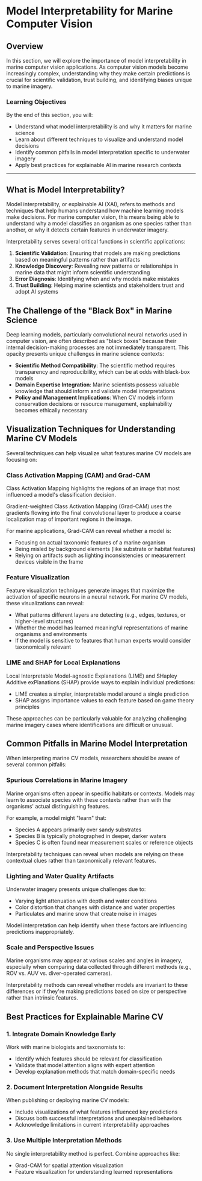 # Model Interpretability for Marine Computer Vision

## Overview

In this section, we will explore the importance of model interpretability in marine computer vision applications. As computer vision models become increasingly complex, understanding why they make certain predictions is crucial for scientific validation, trust building, and identifying biases unique to marine imagery.

### Learning Objectives

By the end of this section, you will:
- Understand what model interpretability is and why it matters for marine science
- Learn about different techniques to visualize and understand model decisions
- Identify common pitfalls in model interpretation specific to underwater imagery
- Apply best practices for explainable AI in marine research contexts

---

## What is Model Interpretability?

Model interpretability, or explainable AI (XAI), refers to methods and techniques that help humans understand how machine learning models make decisions. For marine computer vision, this means being able to understand why a model classifies an organism as one species rather than another, or why it detects certain features in underwater imagery.

Interpretability serves several critical functions in scientific applications:

1. **Scientific Validation**: Ensuring that models are making predictions based on meaningful patterns rather than artifacts
2. **Knowledge Discovery**: Revealing new patterns or relationships in marine data that might inform scientific understanding
3. **Error Diagnosis**: Identifying when and why models make mistakes
4. **Trust Building**: Helping marine scientists and stakeholders trust and adopt AI systems

## The Challenge of the "Black Box" in Marine Science

Deep learning models, particularly convolutional neural networks used in computer vision, are often described as "black boxes" because their internal decision-making processes are not immediately transparent. This opacity presents unique challenges in marine science contexts:

- **Scientific Method Compatibility**: The scientific method requires transparency and reproducibility, which can be at odds with black-box models
- **Domain Expertise Integration**: Marine scientists possess valuable knowledge that should inform and validate model interpretations
- **Policy and Management Implications**: When CV models inform conservation decisions or resource management, explainability becomes ethically necessary

## Visualization Techniques for Understanding Marine CV Models

Several techniques can help visualize what features marine CV models are focusing on:

### Class Activation Mapping (CAM) and Grad-CAM

Class Activation Mapping highlights the regions of an image that most influenced a model's classification decision.

Gradient-weighted Class Activation Mapping (Grad-CAM) uses the gradients flowing into the final convolutional layer to produce a coarse localization map of important regions in the image.

For marine applications, Grad-CAM can reveal whether a model is:
- Focusing on actual taxonomic features of a marine organism
- Being misled by background elements (like substrate or habitat features)
- Relying on artifacts such as lighting inconsistencies or measurement devices visible in the frame

### Feature Visualization

Feature visualization techniques generate images that maximize the activation of specific neurons in a neural network. For marine CV models, these visualizations can reveal:

- What patterns different layers are detecting (e.g., edges, textures, or higher-level structures)
- Whether the model has learned meaningful representations of marine organisms and environments
- If the model is sensitive to features that human experts would consider taxonomically relevant

### LIME and SHAP for Local Explanations

Local Interpretable Model-agnostic Explanations (LIME) and SHapley Additive exPlanations (SHAP) provide ways to explain individual predictions:

- LIME creates a simpler, interpretable model around a single prediction
- SHAP assigns importance values to each feature based on game theory principles

These approaches can be particularly valuable for analyzing challenging marine imagery cases where identifications are difficult or unusual.

## Common Pitfalls in Marine Model Interpretation

When interpreting marine CV models, researchers should be aware of several common pitfalls:

### Spurious Correlations in Marine Imagery

Marine organisms often appear in specific habitats or contexts. Models may learn to associate species with these contexts rather than with the organisms' actual distinguishing features.

For example, a model might "learn" that:
- Species A appears primarily over sandy substrates
- Species B is typically photographed in deeper, darker waters
- Species C is often found near measurement scales or reference objects

Interpretability techniques can reveal when models are relying on these contextual clues rather than taxonomically relevant features.

### Lighting and Water Quality Artifacts

Underwater imagery presents unique challenges due to:
- Varying light attenuation with depth and water conditions
- Color distortion that changes with distance and water properties
- Particulates and marine snow that create noise in images

Model interpretation can help identify when these factors are influencing predictions inappropriately.

### Scale and Perspective Issues

Marine organisms may appear at various scales and angles in imagery, especially when comparing data collected through different methods (e.g., ROV vs. AUV vs. diver-operated cameras).

Interpretability methods can reveal whether models are invariant to these differences or if they're making predictions based on size or perspective rather than intrinsic features.

## Best Practices for Explainable Marine CV

### 1. Integrate Domain Knowledge Early

Work with marine biologists and taxonomists to:
- Identify which features should be relevant for classification
- Validate that model attention aligns with expert attention
- Develop explanation methods that match domain-specific needs

### 2. Document Interpretation Alongside Results

When publishing or deploying marine CV models:
- Include visualizations of what features influenced key predictions
- Discuss both successful interpretations and unexplained behaviors
- Acknowledge limitations in current interpretability approaches

### 3. Use Multiple Interpretation Methods

No single interpretability method is perfect. Combine approaches like:
- Grad-CAM for spatial attention visualization
- Feature visualization for understanding learned representations
